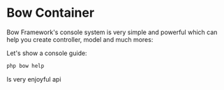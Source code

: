 # Bow Container

Bow Framework's console system is very simple and powerful which can help you create controller, model and much mores:

Let's show a console guide:

```bash
php bow help
```

Is very enjoyful api

